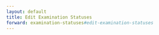 ```yaml
---
layout: default
title: Edit Examination Statuses
forward: examination-statuses#edit-examination-statuses
---
```

